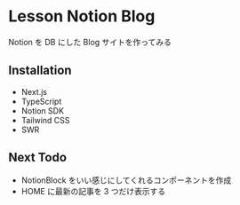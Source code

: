# Lesson Notion Blog

Notion を DB にした Blog サイトを作ってみる

## Installation

- Next.js
- TypeScript
- Notion SDK
- Tailwind CSS
- SWR

## Next Todo

- NotionBlock をいい感じにしてくれるコンポーネントを作成
- HOME に最新の記事を 3 つだけ表示する
